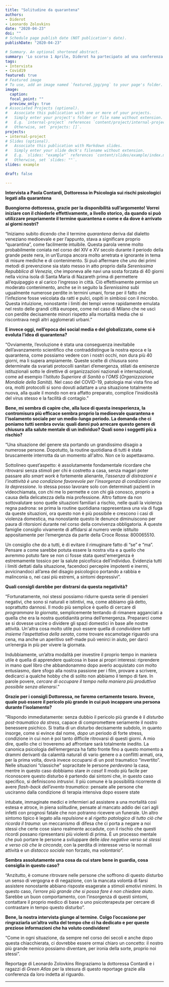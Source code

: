 ```yaml
---
title: "Solitudine da quarantena"
authors:
- Diderot
- Leonardo Zolovkins
date: "2020-04-23"
doi: ""
# Schedule page publish date (NOT publication's date).
publishDate: "2020-04-23"

# Summary. An optional shortened abstract.
summary: 'Lo scorso 1 Aprile, Diderot ha partecipato ad una conferenza indetta da **Green Atlas** con la psicoterapeuta e psicologa del lavoro Paola Contardi. La dottoressa ha esaminato a fondo il signifcato del termine “quarantena” per poi illustrare i rischi psicologici derivati da essa, fornendo preziosi consigli su come comportarsi per affrontare al meglio un periodo così delicato.'
tags:
- Intervista
- Covid19
featured: true
# Featured image
# To use, add an image named `featured.jpg/png` to your page's folder.
image:
  caption:
  focal_point: ""
  preview_only: true
# Associated Projects (optional).
#   Associate this publication with one or more of your projects.
#   Simply enter your project's folder or file name without extension.
#   E.g. `internal-project` references `content/project/internal-project/index.md`.
#   Otherwise, set `projects: []`.
projects:
- internal-project
# Slides (optional).
#   Associate this publication with Markdown slides.
#   Simply enter your slide deck's filename without extension.
#   E.g. `slides: "example"` references `content/slides/example/index.md`.
#   Otherwise, set `slides: ""`.
slides: example

draft: false

---
```

**Intervista a Paola Contardi, Dottoressa in Psicologia sui rischi psicologici legati alla
quarantena**

**Buongiorno dottoressa, grazie per la disponibilità sull’argomento!
Vorrei iniziare con il chiederle effettivamente, a livello storico, da quando si può utilizzare propriamente
il termine quarantena e come e da dove è arrivato ai giorni nostri?**


“Iniziamo subito dicendo che il termine *quarantena* deriva dal dialetto veneziano medioevale e per l’appunto, stava a significare proprio “quarantina”, come facilmente intuibile.
Questa parola venne molto probabilmente coniata nel corso del XIV e XV secolo durante il periodo della grande peste nera, in un’Europa ancora molto arretrata e ignorante in tema di misure mediche e di contenimento.
Si può affermare che uno dei primi metodi di prevenzione sia stato messo in atto proprio dalla
*Serenissima Repubblica di Venezia*, che imponeva alle navi una sosta forzata di 40 giorni nella vicina
isola di Santa Maria di Nazareth prima di permettere all’equipaggio e al carico l’ingresso in città.
Ciò effettivamente permise un moderato contenimento, anche se in seguito la *Serenissima* subì
ugualmente numerose perdite in termini umani, forse per il fatto che l’infezione fosse veicolata da ratti e
pulci, ospiti in simbiosi con il microbo.
Questa intuizione, nonostante i limiti dei tempi venne rapidamente emulata nel resto delle grandi città
europee, come nel caso di Milano che ne uscì con perdite decisamente minori rispetto alla mortalità
media che si riscontrava negli altri agglomerati urbani.”


**E invece oggi, nell’epoca dei social media e del globalizzato, come si è evoluta l’idea di quarantena?**


“Ovviamente, l’evoluzione è stata una conseguenza inevitabile dell’avanzamento scientifico che
contraddistingue la nostra epoca e la quarantena, come possiamo vedere con i nostri occhi, non dura più 40 giorni, ma li supera ampiamente.
Queste scelte di chiusura sono determinate da svariati protocolli sanitari d’emergenza, stilati da eminenze istituzionali sotto le direttive di organizzazioni nazionali e internazionali, come ad esempio l’*Istituto Superiore di Sanità* o l’*OMS* (*Organizzazione Mondiale della Sanità*).
Nel caso del COVID-19, patologia mai vista fino ad ora, molti protocolli si sono dovuti adattare a una
situazione totalmente nuova, alla quale il mondo non era affatto preparato, complice l’insidiosità del virus stesso e la facilità di contagio.”


**Bene, mi sembra di capire che, alla luce di questa inesperienza, la contromisura più efficace sembra proprio la medioevale quarantena e l’isolamento sociale per un medio-lungo periodo.
La domanda che ci poniamo tutti sembra ovvia: quali danni può arrecare questo genere di chiusura alla salute mentale di un individuo? Quali sono i soggetti più a rischio?**


“Una situazione del genere sta portando un grandissimo disagio a numerose persone. Dopotutto, la
routine quotidiana di tutti è stata bruscamente interrotta da un momento all&#39;altro. Non ce lo aspettavamo.


Sottolineo quest’aspetto: è assolutamente fondamentale ricordare che ritrovarsi senza stimoli per chi è
costretto a casa, senza magari poter passare allo *smart work* è fortemente alienante, *l’assenza di
distrazioni e l’inattività è una condizione favorevole per l’insorgenza di condizioni come la depressione*.
Io stessa posso lavorare solo con determinati pazienti in videochiamata, con chi me lo permette e con chi
già conosco, proprio a causa della delicatezza della mia professione.
Altro fattore da non sottovalutare sono quelle situazioni familiari a rischio, nelle quali la violenza regna
padrona: se prima la routine quotidiana rappresentava una via di fuga da queste situazioni, ora questo non
è più possibile e crescono i casi di violenza domestica, ma nonostante questo le denunce diminuiscono
per paura di ritorsioni durante nel corso della convivenza obbligatoria. A queste famiglie consiglio
vivamente di affidarsi al numero verde istituito appositamente per l’emergenza da parte della Croce
Rossa: 800065510.

Un consiglio che do a tutti, è di evitare il rimuginare fatto di “se” e “ma”. Pensare a come sarebbe potuta
essere la nostra vita e a quello che avremmo potuto fare se non ci fosse stata quest&#39;emergenza è
estremamente tossico per la salute psicofisica dell’individuo. Evidenzia tutti i limiti dettati dalla
situazione, facendoci percepire impotenti e inermi, avvicinandoci all’area del disagio psicologico
portando a rabbia e malinconia o, nei casi più estremi, a sintomi depressivi”.


**Quali consigli darebbe per distrarsi da questa negatività?**


“Fortunatamente, noi stessi possiamo ridurre questa serie di pensieri negativi, che sono sì naturali e istintivi, ma, come abbiamo già detto, soprattutto dannosi. Il modo più semplice è quello di cercare di
*programmare la giornata*, semplicemente tentando di rimanere agganciati a quella che era la nostra
quotidianità prima dell’emergenza. Prepararci come se si dovesse uscire o dividere gli spazi domestici in
base alle nostre attività. Un&#39;altra cosa molto utile può essere quella di *condividere tutti insieme
l’aspettativa della serata*, come trovare escamotage riguardo una cena, ma anche un aperitivo self-made
può venirci in aiuto, per darci un’energia in più per vivere la giornata.

Indubbiamente, un’altra modalità per investire il proprio tempo in maniera utile è quella di apprendere
qualcosa in base ai propri interessi: riprendere in mano quel libro che abbandonammo dopo averlo
acquistato con molto entusiasmo, dare sfogo alla nostra passione per i film, provare a scrivere, dedicarci a
qualche hobby che di solito non abbiamo il tempo di fare.
In parole povere, *cercare di occupare il tempo nella maniera più produttiva possibile senza alienarsi*.”


**Grazie per i consigli Dottoressa, ne faremo certamente tesoro.
Invece, quale può essere il pericolo più grande in cui può incappare una persona durante l’isolamento?**


“Rispondo immediatamente: senza dubbio il pericolo più grande è il *disturbo post-traumatico da stress*,
capace di compromettere seriamente il nostro benessere psichico.
Si tratta di un disturbo decisamente subdolo, in quanto insorge, come si evince dal nome, *dopo* un
periodo di forte stress, condizione in cui non è poi tanto difficile ritrovarsi di questi giorni. A mio dire,
quello che ci troveremo ad affrontare sarà totalmente inedito. La canonica psicologia dell’emergenza ha
fatto fronte fino a questo momento a drammi derivanti da calamità naturali di vario genere o a conflitti
armati, ora, per la prima volta, dovrà invece occuparsi di un post traumatico “invertito”.
Nelle situazioni
“classiche&quot; sopracitate le persone *perdevano* la casa, mentre in questo caso dobbiamo stare *in casa*!
Il modo più facile per riconoscere questo disturbo è partendo dai sintomi che, in questo caso specifico, si
definiscono *intrusivi*. Il più comune è la possibilità ricorrente di avere *flash-back dell’evento
traumatico*: pensate alle persone che usciranno dalla condizione di terapia intensiva dopo essere state


intubate, immaginate medici e infermieri ad assistere a una mortalità così estesa e atroce, in piena
solitudine, pensate al mancato addio dei cari agli infetti con prognosi fatale che non potranno ricevere un
funerale. Un altro sintomo tipico è legato alla *repulsione* e al *rigetto patologico di tutto ciò che ricorda
il trauma*: un meccanismo di difesa che ci porta a negare a noi stessi che certe cose siano realmente
accadute, con il rischio che questi ricordi possano ripresentarsi più violenti di prima. È un processo
mentale che può portare le persone a sviluppare delle *idee negative verso sé stessi e verso ciò che le
circonda*, con la perdita di interesse verso le normali attività e un *distacco sociale* non forzato, ma
*volontario*”.


**Sembra assolutamente una cosa da cui stare bene in guardia, cosa consiglia in questo caso?**


“Anzitutto, è comune ritrovare nelle persone che soffrono di questo disturbo un senso di vergogna e di
negazione, con la mancata volontà di farsi assistere nonostante abbiano risposte esagerate a stimoli
emotivi minimi. In questo caso, *l’errore più grande che si possa fare è non chiedere aiuto*.
Sarebbe un buon comportamento, con l’insorgenza di questi sintomi, contattare il proprio medico di base
o uno psicoterapeuta per cercare di contrastare in tempo questo disturbo”.


**Bene, la nostra intervista giunge al termine. Colgo l’occasione per ringraziarla un’altra volta del tempo che ci ha dedicato e per queste preziose informazioni che ha voluto condividere!**


“Come in ogni situazione, da sempre nel corso dei secoli e anche dopo questa chiacchierata, ci dovrebbe
essere ormai chiaro un concetto: il nostro più grande nemico possiamo diventare, per ironia della sorte,
proprio noi stessi”.

Reportage di Leonardo Zolovkins
Ringraziamo la dottoressa Contardi e i ragazzi di *Green Atlas* per la stesura di questo reportage grazie
alla conferenza da loro indetta al riguardo.

---
